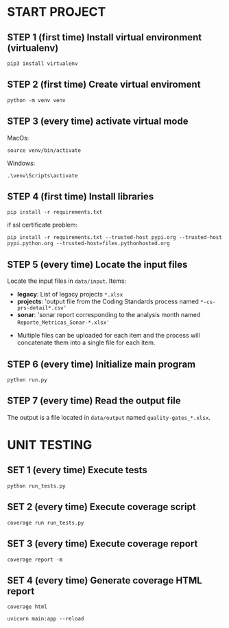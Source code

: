 # START PROJECT #

## STEP 1 (first time) Install virtual environment (virtualenv)
```shell 
pip3 install virtualenv
```

## STEP 2 (first time) Create virtual enviroment
```shell
python -m venv venv
```

## STEP 3 (every time) activate virtual mode
MacOs:
```shell
source venv/bin/activate
```
Windows:
```shell
.\venv\Scripts\activate
```

## STEP 4 (first time) Install libraries
```shell
pip install -r requirements.txt
```
if ssl certificate problem:
```shell
pip install -r requirements.txt --trusted-host pypi.org --trusted-host pypi.python.org --trusted-host=files.pythonhosted.org
```


## STEP 5 (every time)  Locate the input files
Locate the input files in `data/input`. Items: 
- **legacy**: List of legacy projects `*.xlsx`
- **projects**: 'output file from the Coding Standards process named `*-cs-prs-detail*.csv'`
- **sonar**: 'sonar report corresponding to the analysis month named `Reporte_Metricas_Sonar-*.xlsx'` 

* Multiple files can be uploaded for each item and the process will concatenate them into a single file for each item.

## STEP 6 (every time) Initialize main program
```shell
python run.py
```

## STEP 7 (every time) Read the output file
The output is a file located in `data/output` named `quality-gates_*.xlsx`.



# UNIT TESTING #

## SET 1 (every time) Execute tests
```shell
python run_tests.py
```

## SET 2 (every time) Execute coverage script 
```shell
coverage run run_tests.py
```

## SET 3 (every time) Execute coverage report
```shell
coverage report -m
```

## SET 4 (every time) Generate coverage HTML report
```shell
coverage html
```

```shell
uvicorn main:app --reload
```




